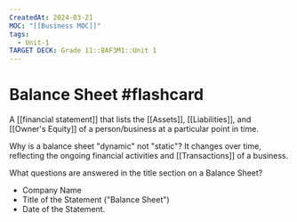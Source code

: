 ```yaml
---
CreatedAt: 2024-03-21
MOC: "[[Business MOC]]"
tags:
  - Unit-1
TARGET DECK: Grade 11::BAF3M1::Unit 1
---
```


# Balance Sheet #flashcard 
A [[financial statement]] that lists the [[Assets]], [[Liabilities]], and [[Owner's Equity]] of a person/business at a particular point in time.
<!--ID: 1718216451577-->


Why is a balance sheet "dynamic" not "static"? 
It changes over time, reflecting the ongoing financial activities and [[Transactions]] of a business.




What questions are answered in the title section on a Balance Sheet? 
- Company Name
- Title of the Statement ("Balance Sheet")
- Date of the Statement.

